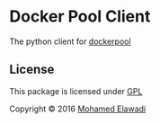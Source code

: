 # Docker Pool Client

The python client for [dockerpool](https://github.com/mie00/dockerpool)

## License

This package is licensed under [GPL](LICENSE)

Copyright © 2016 [Mohamed Elawadi](https://github.com/mie00)
